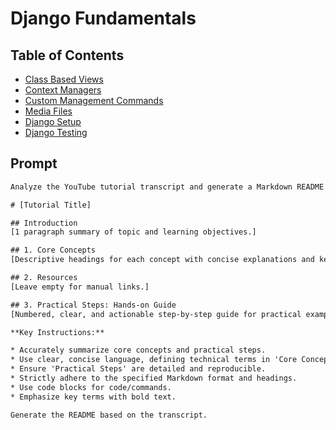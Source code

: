 # Django Fundamentals

## Table of Contents

- [Class Based Views](./class-based-views.md)
- [Context Managers](./context-managers.md)
- [Custom Management Commands](./custom-management-commands.md)
- [Media Files](./media_files.md)
- [Django Setup](./django-setup.md)
- [Django Testing](./django-testisng/README.md)

## Prompt

```txt
Analyze the YouTube tutorial transcript and generate a Markdown README file as learning notes, following this format:

# [Tutorial Title]

## Introduction
[1 paragraph summary of topic and learning objectives.]

## 1. Core Concepts
[Descriptive headings for each concept with concise explanations and key terms.]

## 2. Resources
[Leave empty for manual links.]

## 3. Practical Steps: Hands-on Guide
[Numbered, clear, and actionable step-by-step guide for practical examples with code blocks.]

**Key Instructions:**

* Accurately summarize core concepts and practical steps.
* Use clear, concise language, defining technical terms in 'Core Concepts'.
* Ensure 'Practical Steps' are detailed and reproducible.
* Strictly adhere to the specified Markdown format and headings.
* Use code blocks for code/commands.
* Emphasize key terms with bold text.

Generate the README based on the transcript.
```
